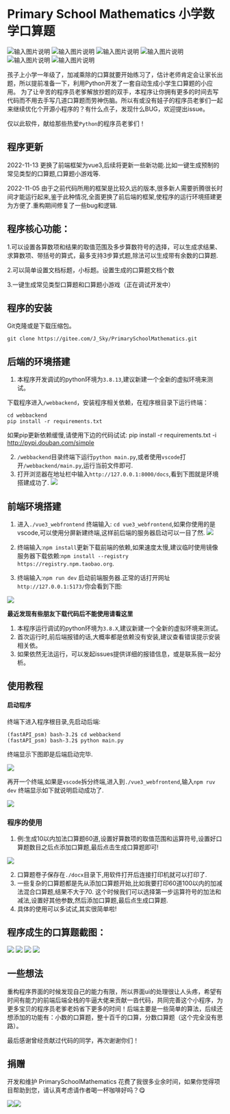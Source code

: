 
#  Primary School Mathematics 小学数学口算题

![输入图片说明](https://img.shields.io/badge/Python-3.8.8-green?logo=python)
![输入图片说明](https://img.shields.io/badge/fastAPI-0.85.1-green)
![输入图片说明](https://img.shields.io/badge/Vue-3.2.41-blue)
![输入图片说明](https://img.shields.io/badge/AntDesignofVue-3.2.14-blue)
![输入图片说明](https://img.shields.io/badge/license-Apache--2.0-green)
![输入图片说明](https://img.shields.io/badge/Github--PrimarySchoolMathematics-green?logo=github)



孩子上小学一年级了，加减乘除的口算就要开始练习了，估计老师肯定会让家长出题，所以提前准备一下，利用Python开发了一套自动生成小学生口算题的小应用。
为了让辛苦的程序员老爹解放抄题的双手，本程序让你拥有更多的时间去写代码而不用去手写几道口算题而劳神伤脑。所以有或没有娃子的程序员老爹们一起来继续优化个开源小程序的？有什么点子，发现什么BUG，欢迎提出issue。

仅以此软件，献给那些热爱`Python`的程序员老爹们！

## 程序更新

2022-11-13 更换了前端框架为vue3,后续将更新一些新功能.比如一键生成预制的常见类型的口算题,口算题小游戏等.

2022-11-05 由于之前代码所用的框架是比较久远的版本,很多新人需要折腾很长时间才能运行起来,鉴于此种情况,全面更换了前后端的框架,使程序的运行环境搭建更为方便了.重构期间修复了一些bug和逻辑.

## 程序核心功能：

1.可以设置各算数项和结果的取值范围及多步算数符号的选择，可以生成求结果、求算数项、带括号的算式，最多支持3步算式题,除法可以生成带有余数的口算题.

2.可以简单设置文档标题，小标题。设置生成的口算题文档个数

3.一键生成常见类型口算题和口算题小游戏（正在调试开发中）

## 程序的安装

Git克隆或是下载压缩包。

`git clone https://gitee.com/J_Sky/PrimarySchoolMathematics.git`

## 后端的环境搭建

1. 本程序开发调试的python环境为`3.8.13`,建议新建一个全新的虚拟环境来测试。

下载程序进入`/webbackend`，安装程序相关依赖，在程序根目录下运行终端：

    cd webbackend
    pip install -r requirements.txt

如果pip更新依赖缓慢,请使用下边的代码试试:
    pip install -r requirements.txt -i http://pypi.douban.com/simple

2. `/webbackend`目录终端下运行`python main.py`,或者使用`vscode`打开`/webbackend/main.py`,运行当前文件即可.
3. 打开浏览器在地址栏中输入`http://127.0.0.1:8000/docs`,看到下图就是环境搭建成功了.
![](imgs/back01.png)

## 前端环境搭建

1.  进入`./vue3_webfrontend` 终端输入: `cd vue3_webfrontend`,如果你使用的是vscode,可以使用分屏新建终端,这样前后端的服务器启动可以一目了然.
![](imgs/back02.png)

2. 终端输入:`npm install`更新下载前端的依赖,如果速度太慢,建议临时使用镜像服务器下载依赖:`npm install --registry https://registry.npm.taobao.org`.
3. 终端输入:`npm run dev` 启动前端服务器.正常的话打开网址`http://127.0.0.1:5173/`你会看到下图:
   
![](imgs/back03.png)

**最近发现有些朋友下载代码后不能使用请看这里**

1. 本程序运行调试的python环境为`3.8.X`,建议新建一个全新的虚拟环境来测试。
2. 首次运行时,前后端报错的话,大概率都是依赖没有安装,建议查看错误提示安装相关依。
3. 如果依然无法运行，可以发起issues提供详细的报错信息，或是联系我一起分析。

## 使用教程

#### 启动程序

终端下进入程序根目录,先启动后端:

```
(fastAPI_psm) bash-3.2$ cd webbackend
(fastAPI_psm) bash-3.2$ python main.py
```

终端显示下图即是后端启动完毕.

![](imgs/back04.png)

再开一个终端,如果是`vscode`拆分终端,进入到`./vue3_webfrontend`,输入`npm ruv dev` 终端显示如下就说明启动成功了.


![](imgs/back05.png)

### 程序的使用

1. 例:生成10以内加法口算题60道,设置好算数项的取值范围和运算符号,设置好口算题数目之后点添加口算题,最后点击生成口算题即可!

![](imgs/jc01.png)

2. 口算题卷子保存在`./docx`目录下,用软件打开后连接打印机就可以打印了.
3. 一些复杂的口算题都是先从添加口算题开始,比如我要打印60道100以内的加减法混合口算题,结果不大于70.
这个时候我们可以选择第一步运算符号的加法和减法,设置好其他参数,然后添加口算题,最后点生成口算题.
4. 具体的使用可以多试试,其实很简单啦!



## 程序成生的口算题截图：

![](imgs/214154_bb529734_125848.png)
![](imgs/214206_a3081f2e_125848.png)
![](imgs/214230_b9c6e3ef_125848.png)
![](imgs/214240_e946434d_125848.png)

## 一些想法
重构程序界面的时候发现自己的能力有限，所以界面ui的处理很让人头疼，希望有时间有能力的前端后端全栈的牛逼大佬来贡献一沓代码，共同完善这个小程序，为更多宝贝的程序员老爹老妈省下更多的时间！后端主要是一些简单的算法，后续还想添加的功能有：小数的口算题，整十百千的口算，分数口算题（这个完全没有思路）。

最后感谢曾经贡献过代码的同学，再次谢谢你们！

## 捐赠

开发和维护 PrimarySchoolMathematics 花费了我很多业余时间，如果你觉得项目帮助到您，请认真考虑请作者喝一杯咖啡好吗？😋

![](imgs/wx.png)![](imgs/zfb.png)



